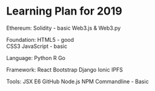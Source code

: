 # Learning Plan for 2019

Ethereum:
Solidity - basic 
Web3.js & Web3.py 

Foundation:
HTML5 - good  
CSS3 
JavaScript - basic 

Language:
Python
R
Go

Framework: 
React
Bootstrap
Django
Ionic
IPFS

Tools:
JSX
E6
GitHub
Node.js
NPM
Commandline - Basic 
